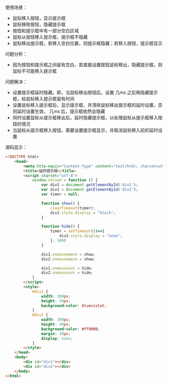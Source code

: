 使用场景：

- 鼠标移入按钮，显示提示框
- 鼠标移除按钮，隐藏提示框
- 按钮和提示框中有一部分空白区域
- 鼠标从按钮移入提示框，提示框不隐藏
- 鼠标移出提示框，若移入空白位置，则提示框隐藏；若移入按钮，提示框显示



问题分析：

- 因为按钮和提示框之间留有空白，若直接设置按钮鼠标移出，隐藏提示框，则鼠标不可能移入提示框



问题解决：

- 设置提示框延时隐藏。即，当鼠标移出按钮后，设置 几ms 之后再隐藏提示框，给鼠标移入提示框留有时间
- 设置鼠标移入提示框后，显示提示框，并清除鼠标移出提示框的延时设置，否则延时设置生效， 几ms 后，提示框依然会隐藏
- 同时设置鼠标从提示框移出后，延时隐藏提示框，以处理鼠标从提示框移入按钮的情况
- 当鼠标从提示框移入按钮，需要设置提示框显示，并取消鼠标移入前的延时设置



源码显示：

```html
<!DOCTYPE html>
    <head>
        <meta http-equiv="Content-Type" content="text/html; charset=utf-8" />
        <title>延时提示框</title>
        <script charset="utf-8">
            window.onload = function () {
                var div1 = document.getElementById('div1');
                var div2 = document.getElementById('div2');
                var timer = null;

                function show() {
                    clearTimeout(timer);
                    div2.style.display = "block";
                }

                function hide() {
                    timer = setTimeout(()=>{
                        div2.style.display = "none";
                    }, 500)
                }

                div1.onmousemove = show;
                div2.onmousemove = show;

                div1.onmouseout = hide;
                div2.onmouseout = hide;
            }
        </script>
        <style>
            #div1 {
                width: 300px;
                height: 50px;
                background-color: blueviolet;
            }
            #div2 {
                width: 200px;
                height: 40px;
                background-color: #ff9900;
                margin: 20px;
                display: none;
            }
        </style>
    </head>
    <body>
        <div id="div1"></div>
        <div id="div2"></div>
    </body>
</html>
```

